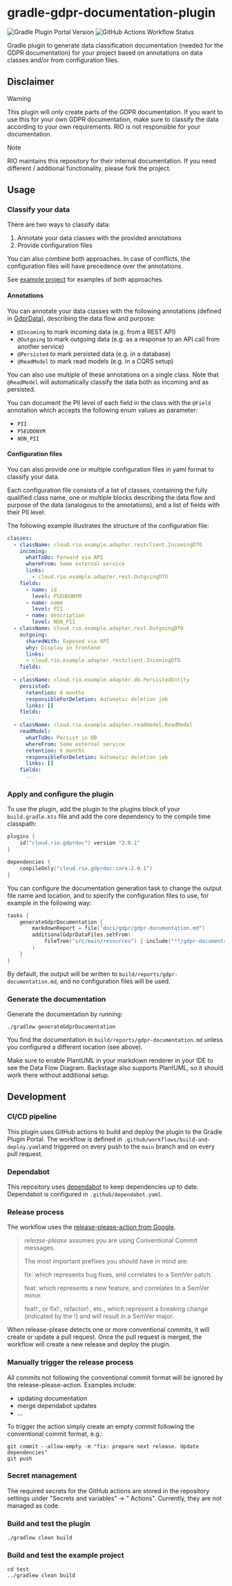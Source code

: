 # gradle-gdpr-documentation-plugin

![Gradle Plugin Portal Version](https://img.shields.io/gradle-plugin-portal/v/cloud.rio.gdprdoc)
![GitHub Actions Workflow Status](https://img.shields.io/github/actions/workflow/status/rio-cloud/gradle-gdpr-documentation-plugin/build-and-deploy.yaml)

Gradle plugin to generate data classification documentation (needed for the GDPR documentation) for your project based
on annotations on data classes and/or from configuration files.

## Disclaimer

> [!WARNING]
> This plugin will only create parts of the GDPR documentation. If you want to use this for your own GDPR documentation,
> make sure to classify the data according to your own requirements. RIO is not responsible for your documentation.

> [!NOTE]
> RIO maintains this repository for their internal documentation. If you need different / additional functionality,
> please fork the project.

## Usage

### Classify your data

There are two ways to classify data:

1. Annotate your data classes with the provided annotations
2. Provide configuration files

You can also combine both approaches. In case of conflicts, the configuration files will have precedence over the
annotations.

See [example project](./test) for examples of both approaches.

#### Annotations

You can annotate your data classes with the following annotations (defined
in [GdprData](./core/src/main/kotlin/cloud/rio/gdprdoc/annotations/GdprDoc.kt)), describing the data flow and purpose:

- `@Incoming` to mark incoming data (e.g. from a REST API)
- `@Outgoing` to mark outgoing data (e.g. as a response to an API call from another service)
- `@Persisted` to mark persisted data (e.g. in a database)
- `@ReadModel` to mark read models (e.g. in a CQRS setup)

You can also use multiple of these annotations on a single class. Note that `@ReadModel` will automatically classify the
data both as incoming and as persisted.

You can document the PII level of each field in the class with the `@Field` annotation which accepts the following enum
values as parameter:

- `PII`
- `PSEUDONYM`
- `NON_PII`

#### Configuration files

You can also provide one or multiple configuration files in yaml format to classify your data.

Each configuration file consists of a list of classes, containing the fully qualified class name, one or multiple blocks
describing the data flow and purpose of the data (analogous to the annotations), and a list of fields with their PII
level.

The following example illustrates the structure of the configuration file:

```yaml
classes:
  - className: cloud.rio.example.adapter.restclient.IncomingDTO
    incoming:
      whatToDo: Forward via API
      whereFrom: Some external service
      links:
        - cloud.rio.example.adapter.rest.OutgoingDTO
    fields:
      - name: id
        level: PSEUDONYM
      - name: name
        level: PII
      - name: description
        level: NON_PII
  - className: cloud.rio.example.adapter.rest.OutgoingDTO
    outgoing:
      sharedWith: Exposed via API
      why: Display in frontend
      links:
      - cloud.rio.example.adapter.restclient.IncomingDTO
    fields:
      ...
  - className: cloud.rio.example.adapter.db.PersistedEntity
    persisted:
      retention: 6 months
      responsibleForDeletion: Automatic deletion job
      links: []
    fields:
      ...
  - className: cloud.rio.example.adapter.readmodel.ReadModel
    readModel:
      whatToDo: Persist in DB
      whereFrom: Some external service
      retention: 6 months
      responsibleForDeletion: Automatic deletion job
      links: []
    fields:
      ...
```

### Apply and configure the plugin

To use the plugin, add the plugin to the plugins block of your `build.gradle.kts` file and add the core dependency to
the compile time classpath:

```kotlin
plugins {
    id("cloud.rio.gdprdoc") version "2.0.1"
}

dependencies {
    compileOnly("cloud.rio.gdprdoc:core:2.0.1")
}
```

You can configure the documentation generation task to change the output file name and location, and to specify the
configuration files to use, for example in the following way:

```kotlin
tasks {
    generateGdprDocumentation {
        markdownReport = file("docs/gdpr/gdpr-documentation.md")
        additionalGdprDataFiles.setFrom(
            fileTree("src/main/resources") { include("**/gdpr-documentation.yaml") },
        )
    }
}
```

By default, the output will be written to `build/reports/gdpr-documentation.md`, and no configuration files will be
used.

### Generate the documentation

Generate the documentation by running:

```
./gradlew generateGdprDocumentation
```

You find the documentation in `build/reports/gdpr-documentation.md` unless you configured a different location (see
above).

Make sure to enable PlantUML in your markdown renderer in your IDE to see the Data Flow Diagram.
Backstage also supports PlantUML, so it should work there without additional setup.

## Development

### CI/CD pipeline

This plugin uses GitHub actions to build and deploy the plugin to the Gradle Plugin Portal.
The workflow is defined in `.github/workflows/build-and-deploy.yaml`and triggered on every push
to the `main` branch and on every pull request.

### Dependabot

This repository uses [dependabot](https://dependabot.com/) to keep dependencies up to date.
Dependabot is configured in `.github/dependabot.yaml`.

### Release process

The workflow uses the [release-please-action from Google](https://github.com/googleapis/release-please-action).

> _release-please_ assumes you are using Conventional Commit messages.
>
> The most important prefixes you should have in mind are:
>
> fix: which represents bug fixes, and correlates to a SemVer patch.
>
> feat: which represents a new feature, and correlates to a SemVer minor.
>
> feat!:, or fix!:, refactor!:, etc., which represent a breaking change (indicated by the !) and will result in a SemVer
> major.

When release-please detects one or more conventional commits, it will create or update a pull request.
Once the pull request is merged, the workflow will create a new release and deploy the plugin.

### Manually trigger the release process

All commits not following the conventional commit format will be ignored by the release-please-action.
Examples include:

- updating documentation
- merge dependabot updates
- ...

To trigger the action simply create an empty commit following the conventional commit format, e.g.:

```
git commit --allow-empty -m "fix: prepare next release. Update dependencies"
git push
```

### Secret management

The required secrets for the GitHub actions are stored in the repository settings under "Secrets and variables" -> "
Actions".
Currently, they are not managed as code.

### Build and test the plugin

```
./gradlew clean build
```

### Build and test the example project

```
cd test
../gradlew clean build
```
